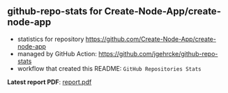 ## github-repo-stats for Create-Node-App/create-node-app

- statistics for repository https://github.com/Create-Node-App/create-node-app
- managed by GitHub Action: https://github.com/jgehrcke/github-repo-stats
- workflow that created this README: `GitHub Repositories Stats`

**Latest report PDF**: [report.pdf](https://github.com/nanlabs/awesome-nan/raw/github-repo-stats/Create-Node-App/create-node-app/latest-report/report.pdf)

